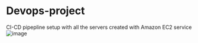# Devops-project
CI-CD pipepline setup with all the servers created with Amazon EC2 service  
![image](https://drive.google.com/uc?export=view&id=1fPVhfuc9N8DvfKVVWfiRclIrcpLDNAg6)
